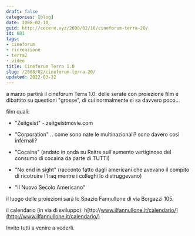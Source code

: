 ```yaml
---
draft: false
categories: [blog]
date: 2008-02-10
guid: http://cecere.xyz/2008/02/10/cineforum-terra-20/
id: 681
tags:
- cineforum
- ricreazione
- terra2
- video
title: Cineforum Terra 1.0
slug: /2008/02/cineforum-terra-20/
updated: 2022-03-22
---
```


a marzo partirà il cineforum Terra 1.0: delle serate con proiezione film e dibattito su questioni "grosse", di cui normalmente si sa davvero poco…

film quali:

- "Zeitgeist" - zeitgeistmovie.com
  
- "Corporation" .. come sono nate le multinazionali? sono davero così infernali?
  
- "Cocaina" (andato in onda su Raitre sull'aumento vertiginoso del consumo di cocaina da parte di TUTTI)
  
- "No end in sight" (racconto fatto dagli americani che avevano il compito di ricotruire l'Iraq mentre i colleghi lo distruggevano)
  
- "Il Nuovo Secolo Americano"

il luogo delle proiezioni sarà lo Spazio Fannullone di via Borgazzi 105.
  
il calendario (in via di sviluppo): h[ttp://www.ilfannullone.it/calendario/](http://www.ilfannullone.it/calendario/)

Invito tutti a venire a vederli.